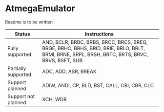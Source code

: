 # AtmegaEmulator

Readme is to be written

| Status | Instructions |
| ------ | ------------ |
| Fully supported | AND, BCLR, BRBC, BRBS, BRCC, BRCS, BREQ, BRGE, BRHC, BRHS, BRID, BRIE, BRLO, BRLT, BRMI, BRNE, BRPL, BRSH, BRTC, BRTS, BRVC, BRVS, BSET, SUB |
| Partially supported | ADC, ADD, ASR, BREAK |
| Support planned | ADIW, ANDI, CP, BLD, BST, CALL, CBI, CBR, CLC |
| Support not planned | XCH, WDR |

